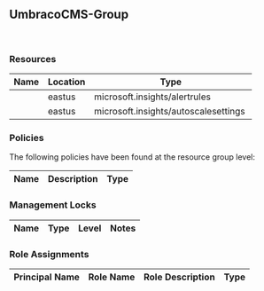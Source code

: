 
## UmbracoCMS-Group 
 
### Resources


| Name | Location | Type |
| --- | --- | --- |
|   | eastus  | microsoft.insights/alertrules  |
|   | eastus  | microsoft.insights/autoscalesettings  |

### Policies
The following policies have been found at the resource group level: 

| Name | Description | Type |
| --- | --- | --- |

### Management Locks


| Name | Type | Level | Notes |
| --- | --- | --- | --- |

### Role Assignments


| Principal Name | Role Name | Role Description | Type |
| --- | --- | --- | --- |
